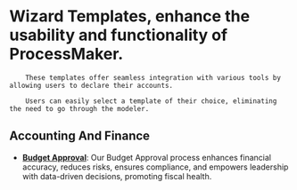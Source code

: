 # Wizard Templates, enhance the usability and functionality of ProcessMaker.

        These templates offer seamless integration with various tools by allowing users to declare their accounts.

        Users can easily select a template of their choice, eliminating the need to go through the modeler.
## Accounting And Finance
- **[Budget Approval](/./accounting-and-finance/budget-approval.json)**: Our Budget Approval process enhances financial accuracy, reduces risks, ensures compliance, and empowers leadership with data-driven decisions, promoting fiscal health.

